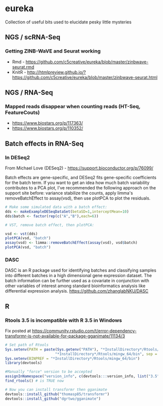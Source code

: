 # eureka
Collection of useful bits used to elucidate pesky little mysteries

## NGS / scRNA-Seq

### Getting ZINB-WaVE and Seurat working
- Rmd - https://github.com/c5creative/eureka/blob/master/zinbwave-seurat.rmd
- KnitR - http://htmlpreview.github.io/?https://github.com/c5creative/eureka/blob/master/zinbwave-seurat.html


## NGS / RNA-Seq

### Mapped reads disappear when counting reads (HT-Seq, FeatureCouts)
- https://www.biostars.org/p/117363/
- https://www.biostars.org/p/110352/

## Batch effects in RNA-Seq

### In DESeq2
From Michael Love (DESeq2) - https://support.bioconductor.org/p/76099/

Batch effects are gene-specific, and DESeq2 fits gene-specific coefficients for the batch term. If you want to get an idea how much batch variability contributes to a PCA plot, I've recommended the following approach on the support site before: variance stabilize the counts, apply limma's removeBatchEffect to assay(vsd), then use plotPCA to plot the residuals.

```R
# Make some simulated data with a batch effect:
dds <- makeExampleDESeqDataSet(betaSD=1,interceptMean=10)
dds$batch <- factor(rep(c("A","B"),each=6))

# VST, remove batch effect, then plotPCA:

vsd <- vst(dds)
plotPCA(vsd, "batch")
assay(vsd) <- limma::removeBatchEffect(assay(vsd), vsd$batch)
plotPCA(vsd, "batch")
```

### DASC
DASC is an R package used for identifying batches and classifying samples into different batches in a high dimensional gene expression dataset. The batch information can be further used as a covariate in conjunction with other variables of interest among standard bioinformatics analysis like differential expression analysis. https://github.com/zhanglabNKU/DASC

## R

### Rtools 3.5 is incompatible with R 3.5 in Windows
Fix posted at https://community.rstudio.com/t/error-dependency-transformr-is-not-available-for-package-gganimate/11134/3
```R
# Set path of Rtools
Sys.setenv(PATH = paste(Sys.getenv("PATH"), "*InstallDirectory*/Rtools/bin/",
                       "*InstallDirectory*/Rtools/mingw_64/bin", sep = ";")) #for 64 bit version
Sys.setenv(BINPREF = "*InstallDirectory*/Rtools/mingw_64/bin")
library(devtools)

#Manually "force" version to be accepted 
assignInNamespace("version_info", c(devtools:::version_info, list("3.5" = list(version_min = "3.3.0", version_max = "99.99.99", path = "bin"))), "devtools")
find_rtools() # is TRUE now

# Now you can install transformr then gganimate
devtools::install_github("thomasp85/transformr")
devtools::install_github("dgrtwo/gganimate")
```


